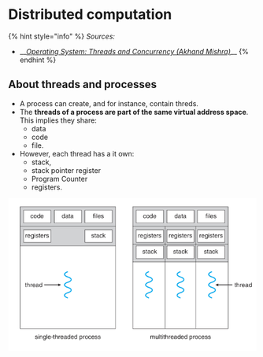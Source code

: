 # Distributed computation

{% hint style="info" %}
_Sources:_

* \_\_[_Operating System: Threads and Concurrency \(Akhand Mishra\)_](https://medium.com/@akhandmishra/operating-system-threads-and-concurrency-aec2036b90f8)\_\_
{% endhint %}

## About threads and processes

* A process can create, and for instance, contain threds.
* The **threads of a process are part of the same virtual address space**. This implies they share:
  * data
  * code
  * file.
* However, each thread has a it own:
  * stack, 
  * stack pointer register
  * Program Counter
  * registers.

![](../.gitbook/assets/image%20%2822%29.png)




